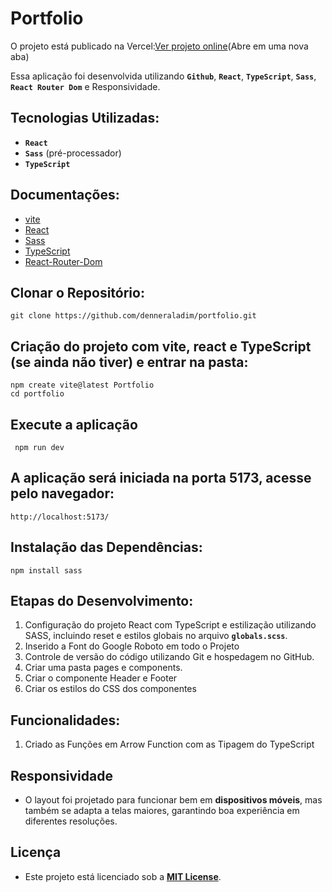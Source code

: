 
# Portfolio

O projeto está publicado na Vercel:[Ver projeto online]()(Abre em uma nova aba)

Essa aplicação foi desenvolvida utilizando **`Github`**, **`React`**, **`TypeScript`**, **`Sass`**, **`React Router Dom`** e Responsividade.

## Tecnologias Utilizadas:

- **`React`**  
- **`Sass`** (pré-processador)  
- **`TypeScript`**

## Documentações:

- [vite](https://vitejs.dev/)
- [React](https://react.dev/)
- [Sass](https://sass-lang.com/)
- [TypeScript](https://www.typescriptlang.org/)
- [React-Router-Dom](https://reactrouter.com/)

## Clonar o Repositório:

    git clone https://github.com/denneraladim/portfolio.git

 ## Criação do projeto com vite, react e TypeScript (se ainda não tiver) e entrar na pasta: 

    npm create vite@latest Portfolio
    cd portfolio

## Execute a aplicação

     npm run dev  

## A aplicação será iniciada na porta  5173, acesse pelo navegador:

    http://localhost:5173/      


## Instalação das Dependências:
    npm install sass

## Etapas do Desenvolvimento:

1. Configuração do projeto React com TypeScript e estilização utilizando SASS, incluindo reset e estilos globais no arquivo **`globals.scss`**.
2. Inserido a Font do Google Roboto em todo o Projeto
3. Controle de versão do código utilizando Git e hospedagem no GitHub.
4. Criar uma pasta pages e components.
5. Criar o componente Header e Footer
6. Criar os estilos do CSS dos componentes


## Funcionalidades:

1. Criado as Funções em Arrow Function com as Tipagem do TypeScript


##  Responsividade

- O layout foi projetado para funcionar bem em **dispositivos móveis**, mas também se adapta a telas maiores, garantindo boa experiência em diferentes resoluções.

## Licença

- Este projeto está licenciado sob a **[MIT License](LICENSE)**.

  


